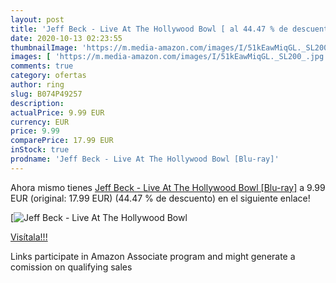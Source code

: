 ```yaml
---
layout: post
title: 'Jeff Beck - Live At The Hollywood Bowl [ al 44.47 % de descuento'
date: 2020-10-13 02:23:55
thumbnailImage: 'https://m.media-amazon.com/images/I/51kEawMiqGL._SL200_.jpg'
images: [ 'https://m.media-amazon.com/images/I/51kEawMiqGL._SL200_.jpg' ]
comments: true
category: ofertas
author: ring
slug: B074P49257
description:
actualPrice: 9.99 EUR
currency: EUR
price: 9.99
comparePrice: 17.99 EUR
inStock: true
prodname: 'Jeff Beck - Live At The Hollywood Bowl [Blu-ray]'
---
```


Ahora mismo tienes [Jeff Beck - Live At The Hollywood Bowl [Blu-ray]](https://www.amazon.fr/dp/B074P49257/?tag=tolees0d-21) a 9.99 EUR (original: 17.99 EUR) (44.47 %  de descuento) en el siguiente enlace!

[![Jeff Beck - Live At The Hollywood Bowl [](https://m.media-amazon.com/images/I/51kEawMiqGL._SL200_.jpg)](https://www.amazon.fr/dp/B074P49257/?tag=tolees0d-21)

[Visítala!!!](https://www.amazon.fr/dp/B074P49257/?tag=tolees0d-21)

Links participate in Amazon Associate program and might generate a comission on qualifying sales
